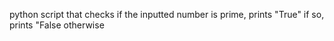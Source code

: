 python script that checks if the inputted number is prime, prints "True" if so, prints "False otherwise
